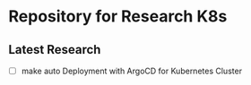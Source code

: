 # Repository for Research K8s

## Latest Research

- [ ] make auto Deployment with ArgoCD for Kubernetes Cluster

